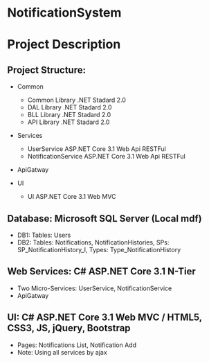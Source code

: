 # NotificationSystem

# Project Description 

## Project Structure: 
* Common 
  * Common Library .NET Stadard 2.0 
  * DAL Library .NET Stadard 2.0 
  * BLL Library .NET Stadard 2.0 
  * API Library .NET Stadard 2.0 

* Services 
  * UserService ASP.NET Core 3.1 Web Api RESTFul 
  * NotificationService ASP.NET Core 3.1 Web Api RESTFul 

* ApiGatway 

* UI 
  * UI ASP.NET Core 3.1 Web MVC 

## Database: Microsoft SQL Server (Local mdf) 
* DB1: Tables: Users  
* DB2: Tables: Notifications, NotificationHistories, SPs: SP_NotificationHistory_I, Types: Type_NotificationHistory 

## Web Services: C# ASP.NET Core 3.1 N-Tier  
* Two Micro-Services: UserService, NotificationService 
* ApiGatway 

## UI: C# ASP.NET Core 3.1 Web MVC / HTML5, CSS3, JS, jQuery, Bootstrap 
* Pages: Notifications List, Notification Add 
* Note: Using all services by ajax 

 

 
